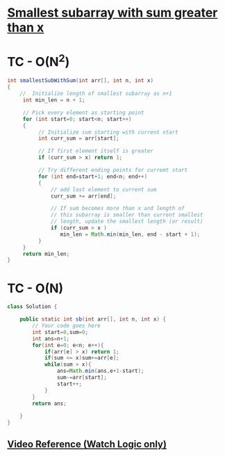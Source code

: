 # **[Smallest subarray with sum greater than x](https://practice.geeksforgeeks.org/problems/smallest-subarray-with-sum-greater-than-x5651/1#)**
# TC - O(N<sup>2</sup>)
```java
int smallestSubWithSum(int arr[], int n, int x)
{
    //  Initialize length of smallest subarray as n+1
     int min_len = n + 1;

     // Pick every element as starting point
     for (int start=0; start<n; start++)
     {
          // Initialize sum starting with current start
          int curr_sum = arr[start];

          // If first element itself is greater
          if (curr_sum > x) return 1;

          // Try different ending points for curremt start
          for (int end=start+1; end<n; end++)
          {
              // add last element to current sum
              curr_sum += arr[end];

              // If sum becomes more than x and length of
              // this subarray is smaller than current smallest
              // length, update the smallest length (or result)
              if (curr_sum > x )
                 min_len = Math.min(min_len, end - start + 1);
          }
     }
     return min_len;
}
```
# TC - O(N)
```java
class Solution {

    public static int sb(int arr[], int n, int x) {
        // Your code goes here 
        int start=0,sum=0;
        int ans=n+1;
        for(int e=0; e<n; e++){
            if(arr[e] > x) return 1;
            if(sum <= x)sum+=arr[e];
            while(sum > x){
                ans=Math.min(ans,e+1-start);
                sum-=arr[start];
                start++;
            }
        }
        return ans;
        
    }
}
```
## **[Video Reference (Watch Logic only)](https://youtu.be/b7wMv62Y1l4)**